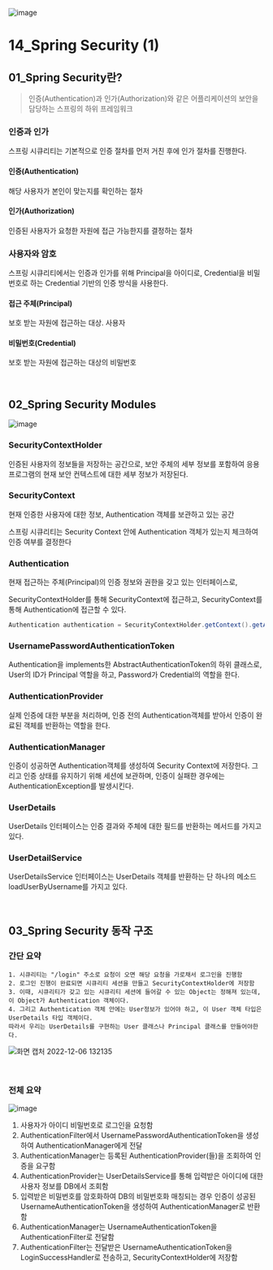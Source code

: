 ![image](https://user-images.githubusercontent.com/93081720/200813778-1b5d0e69-83e7-4e6c-9870-4e8aee5d0cac.png)

# 14_Spring Security (1)

## 01_Spring Security란?

> 인증(Authentication)과 인가(Authorization)와 같은 어플리케이션의 보안을 담당하는 스프링의 하위 프레임워크

### 인증과 인가

스프링 시큐리티는 기본적으로 인증 절차를 먼저 거친 후에 인가 절차를 진행한다.

#### 인증(Authentication)

해당 사용자가 본인이 맞는지를 확인하는 절차

#### 인가(Authorization)

인증된 사용자가 요청한 자원에 접근 가능한지를 결정하는 절차



### 사용자와 암호

스프링 시큐리티에서는 인증과 인가를 위해 Principal을 아이디로, Credential을 비밀번호로 하는 Credential 기반의 인증 방식을 사용한다.

#### 접근 주체(Principal)

보호 받는 자원에 접근하는 대상. 사용자

#### 비밀번호(Credential)

보호 받는 자원에 접근하는 대상의 비밀번호



<br>

## 02_Spring Security Modules

![image](https://user-images.githubusercontent.com/93081720/200815247-848784fd-2145-4003-8315-69789fd3218e.png)

### SecurityContextHolder

인증된 사용자의 정보들을 저장하는 공간으로, 보안 주체의 세부 정보를 포함하여 응용 프로그램의 현재 보안 컨텍스트에 대한 세부 정보가 저장된다.



### SecurityContext

현재 인증한 사용자에 대한 정보, Authentication 객체를 보관하고 있는 공간

스프링 시큐리티는 Security Context 안에 Authentication 객체가 있는지 체크하여 인증 여부를 결정한다



### Authentication

현재 접근하는 주체(Principal)의 인증 정보와 권한을 갖고 있는 인터페이스로, 

SecurityContextHolder를 통해 SecurityContext에 접근하고, SecurityContext를 통해 Authentication에 접근할 수 있다.

```java
Authentication authentication = SecurityContextHolder.getContext().getAuthentication(); // SecurityContext에서 꺼냄
```



### UsernamePasswordAuthenticationToken

Authentication을 implements한 AbstractAuthenticationToken의 하위 클래스로, User의 ID가 Principal 역할을 하고, Password가 Credential의 역할을 한다.



### AuthenticationProvider

실제 인증에 대한 부분을 처리하며, 인증 전의 Authentication객체를 받아서 인증이 완료된 객체를 반환하는 역할을 한다.



### AuthenticationManager

인증이 성공하면 Authentication객체를 생성하여 Security Context에 저장한다. 그리고 인증 상태를 유지하기 위해 세션에 보관하며, 인증이 실패한 경우에는 AuthenticationException를 발생시킨다.



### UserDetails

UserDetails 인터페이스는 인증 결과와 주체에 대한 필드를 반환하는 메서드를 가지고 있다. 



### UserDetailService

UserDetailsService 인터페이스는 UserDetails 객체를 반환하는 단 하나의 메소드 loadUserByUsername를 가지고 있다.

<br>

## 03_Spring Security 동작 구조

### 간단 요약

```
1. 시큐리티는 "/login" 주소로 요청이 오면 해당 요청을 가로채서 로그인을 진행함
2. 로그인 진행이 완료되면 시큐리티 세션을 만들고 SecurityContextHolder에 저장함
3. 이때, 시큐리티가 갖고 있는 시큐리티 세션에 들어갈 수 있는 Object는 정해져 있는데, 이 Object가 Authentication 객체이다.
4. 그리고 Authentication 객체 안에는 User정보가 있어야 하고, 이 User 객체 타입은 UserDetails 타입 객체이다.
따라서 우리는 UserDetails를 구현하는 User 클래스나 Principal 클래스를 만들어야한다.
```

![화면 캡처 2022-12-06 132135](https://user-images.githubusercontent.com/93081720/209421135-043b25b4-9ffa-4c4a-ba84-c35e8f333686.png)

<br>

### 전체 요약

![image](https://user-images.githubusercontent.com/93081720/200825549-9d2bc221-d459-4283-a8fd-9540904ffa8a.png)

1. 사용자가 아이디 비밀번호로 로그인을 요청함
2. AuthenticationFilter에서 UsernamePasswordAuthenticationToken을 생성하여 AuthenticationManager에게 전달
3. AuthenticationManager는 등록된 AuthenticationProvider(들)을 조회하여 인증을 요구함
4. AuthenticationProvider는 UserDetailsService를 통해 입력받은 아이디에 대한 사용자 정보를 DB에서 조회함
5. 입력받은 비밀번호를 암호화하여 DB의 비밀번호화 매칭되는 경우 인증이 성공된 UsernameAuthenticationToken을 생성하여 AuthenticationManager로 반환함
6. AuthenticationManager는 UsernameAuthenticationToken을 AuthenticationFilter로 전달함
7. AuthenticationFilter는 전달받은 UsernameAuthenticationToken을 LoginSuccessHandler로 전송하고, SecurityContextHolder에 저장함